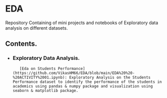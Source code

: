 # EDA
Repository Containing of mini projects and notebooks of Exploratory data analysis on different datasets.
## Contents.
- ### Exploratory Data Analysis.
         [Eda on Students Performance](https://github.com/VikasHM66/EDA/blob/main/EDA%20%20-%20ACTIVITY%2001.ipynb): Exploratory Analysis on the Students Performance dataset to identify the performance of the students in academics using pandas & numpy package and visualization using seaborn & matplotlib package.


